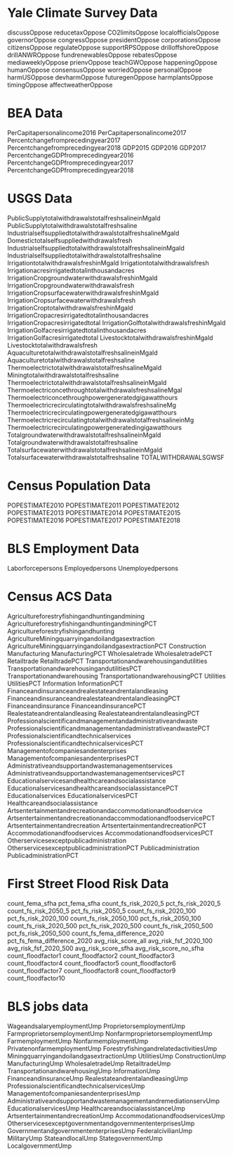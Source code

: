 # Yale Climate Survey Data

discussOppose
reducetaxOppose
CO2limitsOppose
localofficialsOppose
governorOppose
congressOppose
presidentOppose
corporationsOppose
citizensOppose
regulateOppose
supportRPSOppose
drilloffshoreOppose
drillANWROppose
fundrenewablesOppose
rebatesOppose
mediaweeklyOppose
prienvOppose
teachGWOppose
happeningOppose
humanOppose
consensusOppose
worriedOppose
personalOppose
harmUSOppose
devharmOppose
futuregenOppose
harmplantsOppose
timingOppose
affectweatherOppose

# BEA Data

PerCapitapersonalincome2016
PerCapitapersonalincome2017
Percentchangefromprecedingyear2017
Percentchangefromprecedingyear2018
GDP2015
GDP2016
GDP2017
PercentchangeGDPfromprecedingyear2016
PercentchangeGDPfromprecedingyear2017
PercentchangeGDPfromprecedingyear2018

# USGS Data

PublicSupplytotalwithdrawalstotalfreshsalineinMgald
PublicSupplytotalwithdrawalstotalfreshsaline
IndustrialselfsuppliedtotalwithdrawalstotalfreshsalineMgald
Domestictotalselfsuppliedwithdrawalsfresh
IndustrialselfsuppliedtotalwithdrawalstotalfreshsalineinMgald
Industrialselfsuppliedtotalwithdrawalstotalfreshsaline
IrrigationtotalwithdrawalsfreshinMgald
Irrigationtotalwithdrawalsfresh
Irrigationacresirrigatedtotalinthousandacres
IrrigationCropgroundwaterwithdrawalsfreshinMgald
IrrigationCropgroundwaterwithdrawalsfresh
IrrigationCropsurfacewaterwithdrawalsfreshinMgald
IrrigationCropsurfacewaterwithdrawalsfresh
IrrigationCroptotalwithdrawalsfreshinMgald
IrrigationCropacresirrigatedtotalinthousandacres
IrrigationCropacresirrigatedtotal
IrrigationGolftotalwithdrawalsfreshinMgald
IrrigationGolfacresirrigatedtotalinthousandacres
IrrigationGolfacresirrigatedtotal
LivestocktotalwithdrawalsfreshinMgald
Livestocktotalwithdrawalsfresh
AquaculturetotalwithdrawalstotalfreshsalineinMgald
Aquaculturetotalwithdrawalstotalfreshsaline
ThermoelectrictotalwithdrawalstotalfreshsalineMgald
Miningtotalwithdrawalstotalfreshsaline
ThermoelectrictotalwithdrawalstotalfreshsalineinMgald
ThermoelectriconcethroughtotalwithdrawalsfreshsalineMgal
Thermoelectriconcethroughpowergeneratedgigawatthours
ThermoelectricrecirculatingtotalwithdrawalsfreshsalineMg
Thermoelectricrecirculatingpowergeneratedgigawatthours
ThermoelectricrecirculatingtotalwithdrawalstotalfreshsalineinMg
Thermoelectricrecirculatingpowergeneratedingigawatthours
TotalgroundwaterwithdrawalstotalfreshsalineinMgald
Totalgroundwaterwithdrawalstotalfreshsaline
TotalsurfacewaterwithdrawalstotalfreshsalineinMgald
Totalsurfacewaterwithdrawalstotalfreshsaline
TOTALWITHDRAWALSGWSF

# Census Population Data

POPESTIMATE2010
POPESTIMATE2011
POPESTIMATE2012
POPESTIMATE2013
POPESTIMATE2014
POPESTIMATE2015
POPESTIMATE2016
POPESTIMATE2017
POPESTIMATE2018

# BLS Employment Data

Laborforcepersons
Employedpersons
Unemployedpersons

# Census ACS Data

Agricultureforestryfishingandhuntingandmining
AgricultureforestryfishingandhuntingandminingPCT
Agricultureforestryfishingandhunting
AgricultureMiningquarryingandoilandgasextraction
AgricultureMiningquarryingandoilandgasextractionPCT
Construction
Manufacturing
ManufacturingPCT
Wholesaletrade
WholesaletradePCT
Retailtrade
RetailtradePCT
Transportationandwarehousingandutilities
TransportationandwarehousingandutilitiesPCT
Transportationandwarehousing
TransportationandwarehousingPCT
Utilities
UtilitiesPCT
Information
InformationPCT
Financeandinsuranceandrealestateandrentalandleasing
FinanceandinsuranceandrealestateandrentalandleasingPCT
Financeandinsurance
FinanceandinsurancePCT
Realestateandrentalandleasing
RealestateandrentalandleasingPCT
Professionalscientificandmanagementandadministrativeandwaste
ProfessionalscientificandmanagementandadministrativeandwastePCT
Professionalscientificandtechnicalservices
ProfessionalscientificandtechnicalservicesPCT
Managementofcompaniesandenterprises
ManagementofcompaniesandenterprisesPCT
Administrativeandsupportandwastemanagementservices
AdministrativeandsupportandwastemanagementservicesPCT
Educationalservicesandhealthcareandsocialassistance
EducationalservicesandhealthcareandsocialassistancePCT
Educationalservices
EducationalservicesPCT
Healthcareandsocialassistance
Artsentertainmentandrecreationandaccommodationandfoodservice
ArtsentertainmentandrecreationandaccommodationandfoodservicePCT
Artsentertainmentandrecreation
ArtsentertainmentandrecreationPCT
Accommodationandfoodservices
AccommodationandfoodservicesPCT
Otherservicesexceptpublicadministration
OtherservicesexceptpublicadministrationPCT
Publicadministration
PublicadministrationPCT

# First Street Flood Risk Data

count_fema_sfha
pct_fema_sfha
count_fs_risk_2020_5
pct_fs_risk_2020_5
count_fs_risk_2050_5
pct_fs_risk_2050_5
count_fs_risk_2020_100
pct_fs_risk_2020_100
count_fs_risk_2050_100
pct_fs_risk_2050_100
count_fs_risk_2020_500
pct_fs_risk_2020_500
count_fs_risk_2050_500
pct_fs_risk_2050_500
count_fs_fema_difference_2020
pct_fs_fema_difference_2020
avg_risk_score_all
avg_risk_fsf_2020_100
avg_risk_fsf_2020_500
avg_risk_score_sfha
avg_risk_score_no_sfha
count_floodfactor1
count_floodfactor2
count_floodfactor3
count_floodfactor4
count_floodfactor5
count_floodfactor6
count_floodfactor7
count_floodfactor8
count_floodfactor9
count_floodfactor10

# BLS jobs data

WageandsalaryemploymentUmp
ProprietorsemploymentUmp
FarmproprietorsemploymentUmp
NonfarmproprietorsemploymentUmp
FarmemploymentUmp
NonfarmemploymentUmp
PrivatenonfarmemploymentUmp
ForestryfishingandrelatedactivitiesUmp
MiningquarryingandoilandgasextractionUmp
UtilitiesUmp
ConstructionUmp
ManufacturingUmp
WholesaletradeUmp
RetailtradeUmp
TransportationandwarehousingUmp
InformationUmp
FinanceandinsuranceUmp
RealestateandrentalandleasingUmp
ProfessionalscientificandtechnicalservicesUmp
ManagementofcompaniesandenterprisesUmp
AdministrativeandsupportandwastemanagementandremediationservUmp
EducationalservicesUmp
HealthcareandsocialassistanceUmp
ArtsentertainmentandrecreationUmp
AccommodationandfoodservicesUmp
OtherservicesexceptgovernmentandgovernmententerprisesUmp
GovernmentandgovernmententerprisesUmp
FederalcivilianUmp
MilitaryUmp
StateandlocalUmp
StategovernmentUmp
LocalgovernmentUmp
